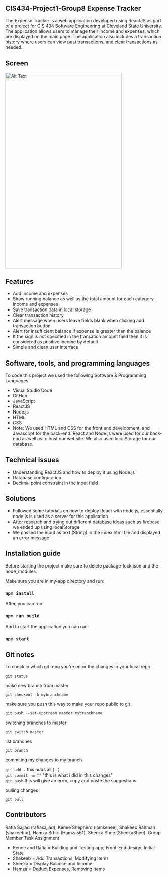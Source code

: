 ## CIS434-Project1-Group8 Expense Tracker

The Expense Tracker is a web application developed using ReactJS as part of a project for CIS 434 Software Engineering at Cleveland State University. The application allows users to manage their income and expenses, which are displayed on the main page. The application also includes a transaction history where users can view past transactions, and clear transactions as needed.

## Screen
<img src="https://i.imgur.com/wVjZ2xa.png" alt="Alt Text" width="370" height="620">

## Features
- Add income and expenses
- Show running balance as well as the total amount for each category - income and expenses
- Save transaction data in local storage
- Clear transaction history
- Alert message when users leave fields blank when clicking add transaction button
- Alert for insufficient balance if expense is greater than the balance
- If the sign is not specified in the transation amount field then it is considered as positive income by default
- Simple and clean user interface

## Software, tools, and programming languages 
To code this project we used the following Software & Programming Languages
- Visual Studio Code
- GitHub
- JavaScript
- ReactJS
- Node.js
- HTML
- CSS
- Note: We used HTML and CSS for the front end development, and Javascript for the back-end. React and Node.js were used for our back-end as well as to host our website. We also used localStorage for our database.

## Technical issues
- Understanding ReactJS and how to deploy it using Node.js
- Database configuration 
- Decimal point constraint in the input field
## Solutions
- Followed some tutorials on how to deploy React with node.js, essentially node.js is used as a server for this application
- After research and trying out different database ideas such as firebase, we ended up using localStorage.
- We passed the input as text (String) in the index.html file and displayed an error message.


## Installation guide
Before starting the project make sure to delete package-lock.json and the node_modules.

Make sure you are in my-app directory and run:

### `npm install`

After, you can run:

### `npm run build`

And to start the application you can run:

### `npm start`


## Git notes

To check in which git repo you're on or the changes in your local repo

`git status`

make new branch from master

`git checkout -b mybranchname`

make sure you push this way to make your repo public to git

`git push --set-upstream master mybranchname`

switching branches to master

`git switch master`

list branches

`git branch`

commiting my changes to my branch

`git add .`      this adds all ( . )\
`git commit -m ""`	"this is what i did in this changes"\
`git push` 	this will give an error, copy and paste the suggestions

pulling changes

`git pull`

## Contributors

Rafia Sajjad (rafiasajjad), Kenee Shepherd (iamkenee), Shakeeb Rahman (shakeebur), Hamza Srhiri (Hamzas61), Sheeka Shee (SheekaShee).
Group Member Task Assignment
- Kenee and Rafia = Building and Testing app, Front-End design, Initial State
- Shakeeb = Add Transactions, Modifying Items 
- Sheeka = Display Balance and Income 
- Hamza = Deduct Expenses, Removing Items
